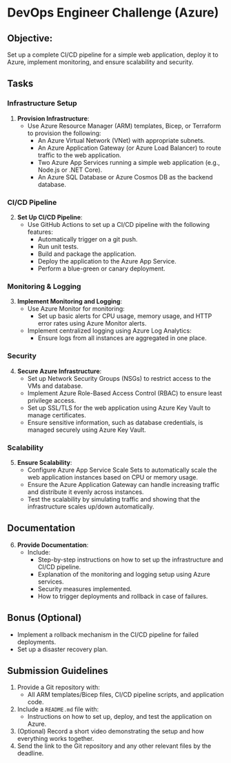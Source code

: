 # DevOps Engineer Challenge (Azure)

## Objective:
Set up a complete CI/CD pipeline for a simple web application, deploy it to Azure, implement monitoring, and ensure scalability and security.

## Tasks

### Infrastructure Setup
1. **Provision Infrastructure**:
   - Use Azure Resource Manager (ARM) templates, Bicep, or Terraform to provision the following:
     - An Azure Virtual Network (VNet) with appropriate subnets.
     - An Azure Application Gateway (or Azure Load Balancer) to route traffic to the web application.
     - Two Azure App Services running a simple web application (e.g., Node.js or .NET Core).
     - An Azure SQL Database or Azure Cosmos DB as the backend database.

### CI/CD Pipeline
2. **Set Up CI/CD Pipeline**:
   - Use GitHub Actions to set up a CI/CD pipeline with the following features:
     - Automatically trigger on a git push.
     - Run unit tests.
     - Build and package the application.
     - Deploy the application to the Azure App Service.
     - Perform a blue-green or canary deployment.

### Monitoring & Logging
3. **Implement Monitoring and Logging**:
   - Use Azure Monitor for monitoring:
     - Set up basic alerts for CPU usage, memory usage, and HTTP error rates using Azure Monitor alerts.
   - Implement centralized logging using Azure Log Analytics:
     - Ensure logs from all instances are aggregated in one place.

### Security
4. **Secure Azure Infrastructure**:
   - Set up Network Security Groups (NSGs) to restrict access to the VMs and database.
   - Implement Azure Role-Based Access Control (RBAC) to ensure least privilege access.
   - Set up SSL/TLS for the web application using Azure Key Vault to manage certificates.
   - Ensure sensitive information, such as database credentials, is managed securely using Azure Key Vault.

### Scalability
5. **Ensure Scalability**:
   - Configure Azure App Service Scale Sets to automatically scale the web application instances based on CPU or memory usage.
   - Ensure the Azure Application Gateway can handle increasing traffic and distribute it evenly across instances.
   - Test the scalability by simulating traffic and showing that the infrastructure scales up/down automatically.

## Documentation
6. **Provide Documentation**:
   - Include:
     - Step-by-step instructions on how to set up the infrastructure and CI/CD pipeline.
     - Explanation of the monitoring and logging setup using Azure services.
     - Security measures implemented.
     - How to trigger deployments and rollback in case of failures.

## Bonus (Optional)
- Implement a rollback mechanism in the CI/CD pipeline for failed deployments.
- Set up a disaster recovery plan.

## Submission Guidelines
1. Provide a Git repository with:
   - All ARM templates/Bicep files, CI/CD pipeline scripts, and application code.
2. Include a `README.md` file with:
   - Instructions on how to set up, deploy, and test the application on Azure.
3. (Optional) Record a short video demonstrating the setup and how everything works together.
4. Send the link to the Git repository and any other relevant files by the deadline.
